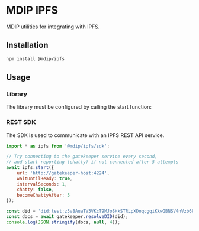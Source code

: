 # MDIP IPFS

MDIP utilities for integrating with IPFS.

## Installation

```bash
npm install @mdip/ipfs
```

## Usage

### Library

The library must be configured by calling the start function:

### REST SDK

The SDK is used to communicate with an IPFS REST API service.

```js
import * as ipfs from '@mdip/ipfs/sdk';

// Try connecting to the gatekeeper service every second,
// and start reporting (chatty) if not connected after 5 attempts
await ipfs.start({
    url: 'http://gatekeeper-host:4224',
    waitUntilReady: true,
    intervalSeconds: 1,
    chatty: false,
    becomeChattyAfter: 5
});

const did = 'did:test:z3v8AuaTV5VKcT9MJoSHkSTRLpXDoqcgqiKkwGBNSV4nVzb6kLk';
const docs = await gatekeeper.resolveDID(did);
console.log(JSON.stringify(docs, null, 4));
```
